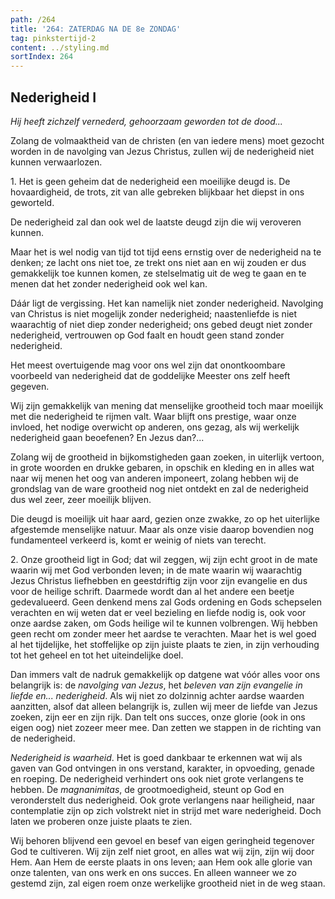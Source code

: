 ```yaml
---
path: /264
title: '264: ZATERDAG NA DE 8e ZONDAG'
tag: pinkstertijd-2
content: ../styling.md
sortIndex: 264
---
```


## Nederigheid I

_Hij heeft zichzelf vernederd, gehoorzaam geworden tot de dood..._

Zolang de volmaaktheid van de christen (en van iedere mens) moet gezocht worden in de navolging van Jezus Christus, zullen wij de nederigheid niet kunnen verwaarlozen.

1\. Het is geen geheim dat de nederigheid een moeilijke deugd is. De hovaardigheid, de trots, zit van alle gebreken blijkbaar het diepst in ons geworteld.

De nederigheid zal dan ook wel de laatste deugd zijn die wij veroveren kunnen.

Maar het is wel nodig van tijd tot tijd eens ernstig over de nederigheid na te denken; ze lacht ons niet toe, ze trekt ons niet aan en wij zouden er dus gemakkelijk toe kunnen komen, ze stelselmatig uit de weg te gaan en te menen dat het zonder nederigheid ook wel kan.

Dáár ligt de vergissing. Het kan namelijk niet zonder nederigheid. Navolging van Christus is niet mogelijk zonder nederigheid; naastenliefde is niet waarachtig of niet diep zonder nederigheid; ons gebed deugt niet zonder nederigheid, vertrouwen op God faalt en houdt geen stand zonder nederigheid.

Het meest overtuigende mag voor ons wel zijn dat onontkoombare voorbeeld van nederigheid dat de goddelijke Meester ons zelf heeft gegeven.

Wij zijn gemakkelijk van mening dat menselijke grootheid toch maar moeilijk met die nederigheid te rijmen valt. Waar blijft ons prestige, waar onze invloed, het nodige overwicht op anderen, ons gezag, als wij werkelijk nederigheid gaan beoefenen? En Jezus dan?...

Zolang wij de grootheid in bijkomstigheden gaan zoeken, in uiterlijk vertoon, in grote woorden en drukke gebaren, in opschik en kleding en in alles wat naar wij menen het oog van anderen imponeert, zolang hebben wij de grondslag van de ware grootheid nog niet ontdekt en zal de nederigheid dus wel zeer, zeer moeilijk blijven.

Die deugd is moeilijk uit haar aard, gezien onze zwakke, zo op het uiterlijke afgestemde menselijke natuur. Maar als onze visie daarop bovendien nog fundamenteel verkeerd is, komt er weinig of niets van terecht.

2\. Onze grootheid ligt in God; dat wil zeggen, wij zijn echt groot in de mate waarin wij met God verbonden leven; in de mate waarin wij waarachtig Jezus Christus liefhebben en geestdriftig zijn voor zijn evangelie en dus voor de heilige schrift. Daarmede wordt dan al het andere een beetje gedevalueerd. Geen denkend mens zal Gods ordening en Gods schepselen verachten en wij weten dat er veel bezieling en liefde nodig is, ook voor onze aardse zaken, om Gods heilige wil te kunnen volbrengen. Wij hebben geen recht om zonder meer het aardse te verachten. Maar het is wel goed al het tijdelijke, het stoffelijke op zijn juiste plaats te zien, in zijn verhouding tot het geheel en tot het uiteindelijke doel.

Dan immers valt de nadruk gemakkelijk op datgene wat vóór alles voor ons belangrijk is: de _navolging van Jezus_, het _beleven van zijn evangelie in liefde en... nederigheid_. Als wij niet zo dolzinnig achter aardse waarden aanzitten, alsof dat alleen belangrijk is, zullen wij meer de liefde van Jezus zoeken, zijn eer en zijn rijk. Dan telt ons succes, onze glorie (ook in ons eigen oog) niet zozeer meer mee. Dan zetten we stappen in de richting van de nederigheid.

_Nederigheid is waarheid_. Het is goed dankbaar te erkennen wat wij als gaven van God ontvingen in ons verstand, karakter, in opvoeding, genade en roeping. De nederigheid verhindert ons ook niet grote verlangens te hebben. De _magnanimitas_, de grootmoedigheid, steunt op God en veronderstelt dus nederigheid. Ook grote verlangens naar heiligheid, naar contemplatie zijn op zich volstrekt niet in strijd met ware nederigheid. Doch laten we proberen onze juiste plaats te zien.

Wij behoren blijvend een gevoel en besef van eigen geringheid tegenover God te cultiveren. Wij zijn zelf niet groot, en alles wat wij zijn, zijn wij door Hem. Aan Hem de eerste plaats in ons leven; aan Hem ook alle glorie van onze talenten, van ons werk en ons succes. En alleen wanneer we zo gestemd zijn, zal eigen roem onze werkelijke grootheid niet in de weg staan.
